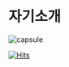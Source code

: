 # 자기소개

![capsule](https://capsule-render.vercel.app/api?type=waving&height=300&color=gradient&text=깃허브%20정선웅%20프로필&fontAlignY=50)

[![Hits](https://hits.sh/github.com/jungsunwoong.svg)](https://hits.sh/github.com/jungsunwoong/)

